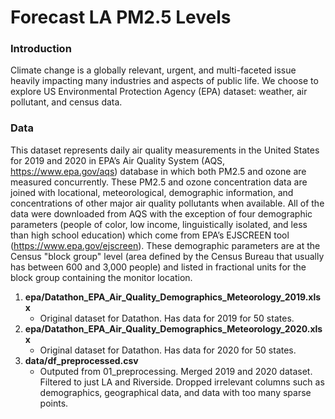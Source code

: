 # Forecast LA PM2.5 Levels

### Introduction
Climate change is a globally relevant, urgent, and multi-faceted issue heavily impacting many industries and aspects of public life. We choose to explore US Environmental Protection Agency (EPA) dataset: weather, air pollutant, and census data.

### Data

This dataset represents daily air quality measurements in the United States for 2019 and 2020 in EPA’s Air Quality System (AQS, https://www.epa.gov/aqs) database in which both PM2.5 and ozone are measured concurrently. These PM2.5 and ozone concentration data are joined with locational, meteorological, demographic information, and concentrations of other major air quality pollutants when available. All of the data were downloaded from AQS with the exception of four demographic parameters (people of color, low income, linguistically isolated, and less than high school education) which come from EPA’s EJSCREEN tool (https://www.epa.gov/ejscreen). These demographic parameters are at the Census "block group" level (area defined by the Census Bureau that usually has between 600 and 3,000 people) and listed in fractional units for the block group containing the monitor location.

1. **epa/Datathon_EPA_Air_Quality_Demographics_Meteorology_2019.xlsx**
    - Original dataset for Datathon. Has data for 2019 for 50 states.
2. **epa/Datathon_EPA_Air_Quality_Demographics_Meteorology_2020.xlsx**
    - Original dataset for Datathon. Has data for 2020 for 50 states.
3. **data/df_preprocessed.csv**
    - Outputed from 01_preprocessing. Merged 2019 and 2020 dataset. Filtered to just LA and Riverside. Dropped irrelevant columns such as demographics, geographical data, and data with too many sparse points.